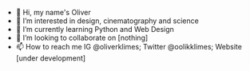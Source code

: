 - 👋 Hi, my name's Oliver 
- 👀 I’m interested in design, cinematography and science 
- 🌱 I’m currently learning Python and Web Design
- 💞️ I’m looking to collaborate on [nothing]
- 📫 How to reach me IG @oliverklimes; Twitter @oolikklimes; Website [under development]

<!---
napoleon101/napoleon101 is a ✨ special ✨ repository because its `README.md` (this file) appears on your GitHub profile.
You can click the Preview link to take a look at your changes.
--->
